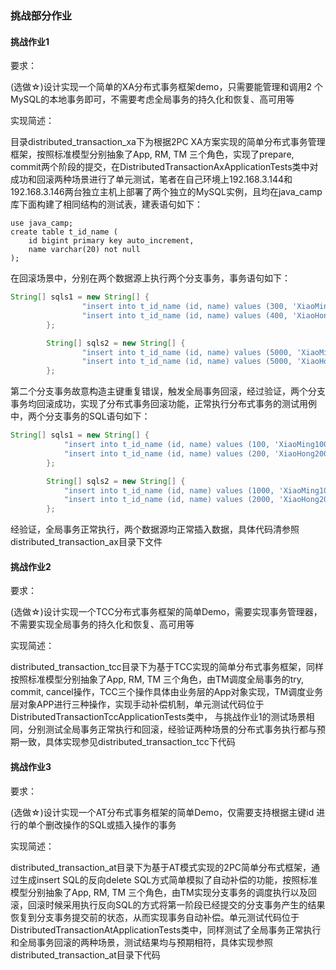 ### 挑战部分作业



#### 挑战作业1

要求：

(选做☆)设计实现一个简单的XA分布式事务框架demo，只需要能管理和调用2 个MySQL的本地事务即可，不需要考虑全局事务的持久化和恢复、高可用等

实现简述：

目录distributed_transaction_xa下为根据2PC XA方案实现的简单分布式事务管理框架，按照标准模型分别抽象了App, RM, TM 三个角色，实现了prepare, commit两个阶段的提交，在DistributedTransactionAxApplicationTests类中对成功和回滚两种场景进行了单元测试，笔者在自己环境上192.168.3.144和192.168.3.146两台独立主机上部署了两个独立的MySQL实例，且均在java_camp库下面构建了相同结构的测试表，建表语句如下：

```mysql
use java_camp;
create table t_id_name (
    id bigint primary key auto_increment,
    name varchar(20) not null
);
```

在回滚场景中，分别在两个数据源上执行两个分支事务，事务语句如下：

```java
String[] sqls1 = new String[] {
                "insert into t_id_name (id, name) values (300, 'XiaoMing100')",
                "insert into t_id_name (id, name) values (400, 'XiaoHong200')",
        };

        String[] sqls2 = new String[] {
                "insert into t_id_name (id, name) values (5000, 'XiaoMing1000')",
                "insert into t_id_name (id, name) values (5000, 'XiaoHong2000')",   // 故意构造主键重复错误，触发回滚
        };
```

第二个分支事务故意构造主键重复错误，触发全局事务回滚，经过验证，两个分支事务均回滚成功，实现了分布式事务回滚功能，正常执行分布式事务的测试用例中，两个分支事务的SQL语句如下：

```java
String[] sqls1 = new String[] {
            "insert into t_id_name (id, name) values (100, 'XiaoMing100')",
            "insert into t_id_name (id, name) values (200, 'XiaoHong200')",
        };

        String[] sqls2 = new String[] {
            "insert into t_id_name (id, name) values (1000, 'XiaoMing1000')",
            "insert into t_id_name (id, name) values (2000, 'XiaoHong2000')",
        };
```

经验证，全局事务正常执行，两个数据源均正常插入数据，具体代码清参照distributed_transaction_ax目录下文件



#### 挑战作业2

要求：

(选做☆)设计实现一个TCC分布式事务框架的简单Demo，需要实现事务管理器， 不需要实现全局事务的持久化和恢复、高可用等

实现简述：

distributed_transaction_tcc目录下为基于TCC实现的简单分布式事务框架，同样按照标准模型分别抽象了App, RM, TM 三个角色，由TM调度全局事务的try, commit, cancel操作，TCC三个操作具体由业务层的App对象实现，TM调度业务层对象APP进行三种操作，实现手动补偿机制，单元测试代码位于DistributedTransactionTccApplicationTests类中， 与挑战作业1的测试场景相同，分别测试全局事务正常执行和回滚，经验证两种场景的分布式事务执行都与预期一致，具体实现参见distributed_transaction_tcc下代码



#### 挑战作业3

要求：

(选做☆)设计实现一个AT分布式事务框架的简单Demo，仅需要支持根据主键id 进行的单个删改操作的SQL或插入操作的事务

实现简述：

distributed_transaction_at目录下为基于AT模式实现的2PC简单分布式框架，通过生成insert SQL的反向delete SQL方式简单模拟了自动补偿的功能，按照标准模型分别抽象了App, RM, TM 三个角色，由TM实现分支事务的调度执行以及回滚，回滚时候采用执行反向SQL的方式将第一阶段已经提交的分支事务产生的结果恢复到分支事务提交前的状态，从而实现事务自动补偿。单元测试代码位于DistributedTransactionAtApplicationTests类中，同样测试了全局事务正常执行和全局事务回滚的两种场景，测试结果均与预期相符，具体实现参照distributed_transaction_at目录下代码

















